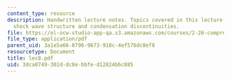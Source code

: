 ```yaml
---
content_type: resource
description: Handwritten lecture notes. Topics covered in this lecture include continuum
  shock wave structure and condensation discontinuities.
file: https://ol-ocw-studio-app-qa.s3.amazonaws.com/courses/2-26-compressible-fluid-dynamics-spring-2004/3dca0749301ddc8ebbfed12824b6c885_lec8.pdf
file_type: application/pdf
parent_uid: 3a1e5a66-8796-9673-918c-4ef576dc8ef8
resourcetype: Document
title: lec8.pdf
uid: 3dca0749-301d-dc8e-bbfe-d12824b6c885
---
```

